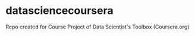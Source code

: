 datasciencecoursera
===================

Repo created for Course Project of Data Scientist's Toolbox (Coursera.org)
